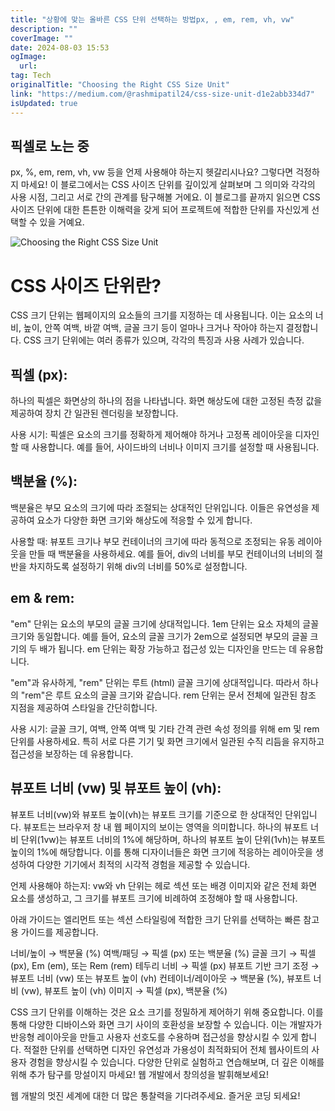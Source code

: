 ```yaml
---
title: "상황에 맞는 올바른 CSS 단위 선택하는 방법px, , em, rem, vh, vw"
description: ""
coverImage: ""
date: 2024-08-03 15:53
ogImage:
  url:
tag: Tech
originalTitle: "Choosing the Right CSS Size Unit"
link: "https://medium.com/@rashmipatil24/css-size-unit-d1e2abb334d7"
isUpdated: true
---
```


## 픽셀로 노는 중

px, %, em, rem, vh, vw 등을 언제 사용해야 하는지 헷갈리시나요? 그렇다면 걱정하지 마세요! 이 블로그에서는 CSS 사이즈 단위를 깊이있게 살펴보며 그 의미와 각각의 사용 시점, 그리고 서로 간의 관계를 탐구해볼 거에요. 이 블로그를 끝까지 읽으면 CSS 사이즈 단위에 대한 튼튼한 이해력을 갖게 되어 프로젝트에 적합한 단위를 자신있게 선택할 수 있을 거예요.

![Choosing the Right CSS Size Unit](/assets/img/ChoosingtheRightCSSSizeUnit_0.png)

# CSS 사이즈 단위란?

<!-- seedividend - 사각형 -->

<ins class="adsbygoogle"
     style="display:block"
     data-ad-client="ca-pub-4877378276818686"
     data-ad-slot="1898504329"
     data-ad-format="auto"
     data-full-width-responsive="true"></ins>

<script>
     (adsbygoogle = window.adsbygoogle || []).push({});
</script>

CSS 크기 단위는 웹페이지의 요소들의 크기를 지정하는 데 사용됩니다. 이는 요소의 너비, 높이, 안쪽 여백, 바깥 여백, 글꼴 크기 등이 얼마나 크거나 작아야 하는지 결정합니다. CSS 크기 단위에는 여러 종류가 있으며, 각각의 특징과 사용 사례가 있습니다.

## 픽셀 (px):

하나의 픽셀은 화면상의 하나의 점을 나타냅니다. 화면 해상도에 대한 고정된 측정 값을 제공하여 장치 간 일관된 렌더링을 보장합니다.

사용 시기: 픽셀은 요소의 크기를 정확하게 제어해야 하거나 고정폭 레이아웃을 디자인할 때 사용합니다. 예를 들어, 사이드바의 너비나 이미지 크기를 설정할 때 사용됩니다.

<!-- seedividend - 사각형 -->

<ins class="adsbygoogle"
     style="display:block"
     data-ad-client="ca-pub-4877378276818686"
     data-ad-slot="1898504329"
     data-ad-format="auto"
     data-full-width-responsive="true"></ins>

<script>
     (adsbygoogle = window.adsbygoogle || []).push({});
</script>

## 백분율 (%):

백분율은 부모 요소의 크기에 따라 조절되는 상대적인 단위입니다. 이들은 유연성을 제공하여 요소가 다양한 화면 크기와 해상도에 적응할 수 있게 합니다.

사용할 때: 뷰포트 크기나 부모 컨테이너의 크기에 따라 동적으로 조정되는 유동 레이아웃을 만들 때 백분율을 사용하세요. 예를 들어, div의 너비를 부모 컨테이너의 너비의 절반을 차지하도록 설정하기 위해 div의 너비를 50%로 설정합니다.

## em & rem:

<!-- seedividend - 사각형 -->

<ins class="adsbygoogle"
     style="display:block"
     data-ad-client="ca-pub-4877378276818686"
     data-ad-slot="1898504329"
     data-ad-format="auto"
     data-full-width-responsive="true"></ins>

<script>
     (adsbygoogle = window.adsbygoogle || []).push({});
</script>

"em" 단위는 요소의 부모의 글꼴 크기에 상대적입니다. 1em 단위는 요소 자체의 글꼴 크기와 동일합니다. 예를 들어, 요소의 글꼴 크기가 2em으로 설정되면 부모의 글꼴 크기의 두 배가 됩니다. em 단위는 확장 가능하고 접근성 있는 디자인을 만드는 데 유용합니다.

"em"과 유사하게, "rem" 단위는 루트 (html) 글꼴 크기에 상대적입니다. 따라서 하나의 "rem"은 루트 요소의 글꼴 크기와 같습니다. rem 단위는 문서 전체에 일관된 참조 지점을 제공하여 스타일을 간단히합니다.

사용 시기: 글꼴 크기, 여백, 안쪽 여백 및 기타 간격 관련 속성 정의를 위해 em 및 rem 단위를 사용하세요. 특히 서로 다른 기기 및 화면 크기에서 일관된 수직 리듬을 유지하고 접근성을 보장하는 데 유용합니다.

## 뷰포트 너비 (vw) 및 뷰포트 높이 (vh):

<!-- seedividend - 사각형 -->

<ins class="adsbygoogle"
     style="display:block"
     data-ad-client="ca-pub-4877378276818686"
     data-ad-slot="1898504329"
     data-ad-format="auto"
     data-full-width-responsive="true"></ins>

<script>
     (adsbygoogle = window.adsbygoogle || []).push({});
</script>

뷰포트 너비(vw)와 뷰포트 높이(vh)는 뷰포트 크기를 기준으로 한 상대적인 단위입니다. 뷰포트는 브라우저 창 내 웹 페이지의 보이는 영역을 의미합니다. 하나의 뷰포트 너비 단위(1vw)는 뷰포트 너비의 1%에 해당하며, 하나의 뷰포트 높이 단위(1vh)는 뷰포트 높이의 1%에 해당합니다. 이를 통해 디자이너들은 화면 크기에 적응하는 레이아웃을 생성하여 다양한 기기에서 최적의 시각적 경험을 제공할 수 있습니다.

언제 사용해야 하는지: vw와 vh 단위는 헤로 섹션 또는 배경 이미지와 같은 전체 화면 요소를 생성하고, 그 크기를 뷰포트 크기에 비례하여 조정해야 할 때 사용합니다.

아래 가이드는 엘리먼트 또는 섹션 스타일링에 적합한 크기 단위를 선택하는 빠른 참고용 가이드를 제공합니다.

너비/높이 → 백분율 (%)
여백/패딩 → 픽셀 (px) 또는 백분율 (%)
글꼴 크기 → 픽셀 (px), Em (em), 또는 Rem (rem)
테두리 너비 → 픽셀 (px)
뷰포트 기반 크기 조정 → 뷰포트 너비 (vw) 또는 뷰포트 높이 (vh)
컨테이너/레이아웃 → 백분율 (%), 뷰포트 너비 (vw), 뷰포트 높이 (vh)
이미지 → 픽셀 (px), 백분율 (%)

<!-- seedividend - 사각형 -->

<ins class="adsbygoogle"
     style="display:block"
     data-ad-client="ca-pub-4877378276818686"
     data-ad-slot="1898504329"
     data-ad-format="auto"
     data-full-width-responsive="true"></ins>

<script>
     (adsbygoogle = window.adsbygoogle || []).push({});
</script>

CSS 크기 단위를 이해하는 것은 요소 크기를 정밀하게 제어하기 위해 중요합니다. 이를 통해 다양한 디바이스와 화면 크기 사이의 호환성을 보장할 수 있습니다. 이는 개발자가 반응형 레이아웃을 만들고 사용자 선호도를 수용하며 접근성을 향상시킬 수 있게 합니다. 적절한 단위를 선택하면 디자인 유연성과 가용성이 최적화되어 전체 웹사이트의 사용자 경험을 향상시킬 수 있습니다. 다양한 단위로 실험하고 연습해보며, 더 깊은 이해를 위해 추가 탐구를 망설이지 마세요! 웹 개발에서 창의성을 발휘해보세요!

웹 개발의 멋진 세계에 대한 더 많은 통찰력을 기다려주세요. 즐거운 코딩 되세요!

